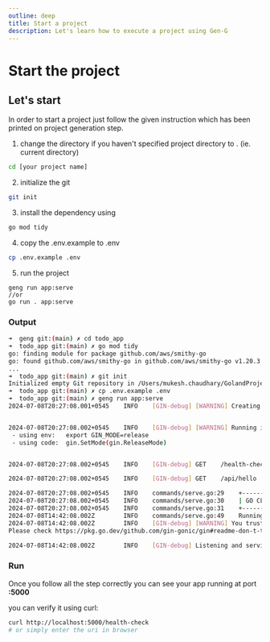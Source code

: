 ```yaml
---
outline: deep
title: Start a project
description: Let's learn how to execute a project using Gen-G
---
```


# Start the project

## Let's start

In order to start a project just follow the given instruction which has been printed on project generation step.

1. change the directory if you haven't specified project directory to . (ie. current directory)
```bash
cd [your project name]
```
2. initialize the git
```bash
git init
```
3. install the dependency using
```bash
go mod tidy
```
4. copy the .env.example to .env
```bash
cp .env.example .env
```
5. run the project
```
geng run app:serve
//or
go run . app:serve
```

### Output
```bash
➜  geng git:(main) ✗ cd todo_app                                               
➜  todo_app git:(main) ✗ go mod tidy
go: finding module for package github.com/aws/smithy-go
go: found github.com/aws/smithy-go in github.com/aws/smithy-go v1.20.3
...
➜  todo_app git:(main) ✗ git init   
Initialized empty Git repository in /Users/mukesh.chaudhary/GolandProjects/geng/todo_app/.git/
➜  todo_app git:(main) ✗ cp .env.example .env               
➜  todo_app git:(main) ✗ geng run app:serve
2024-07-08T20:27:08.001+0545    INFO    [GIN-debug] [WARNING] Creating an Engine instance with the Logger and Recovery middleware already attached.


2024-07-08T20:27:08.002+0545    INFO    [GIN-debug] [WARNING] Running in "debug" mode. Switch to "release" mode in production.
 - using env:   export GIN_MODE=release
 - using code:  gin.SetMode(gin.ReleaseMode)


2024-07-08T20:27:08.002+0545    INFO    [GIN-debug] GET    /health-check             --> github.com/mukezhz/todo/pkg/infrastructure.NewRouter.func1 (5 handlers)

2024-07-08T20:27:08.002+0545    INFO    [GIN-debug] GET    /api/hello                --> github.com/mukezhz/todo/domain/hello.(*Controller).HandleRoot-fm (5 handlers)

2024-07-08T20:27:08.002+0545    INFO    commands/serve.go:29    +-----------------------+
2024-07-08T20:27:08.002+0545    INFO    commands/serve.go:30    | GO CLEAN ARCHITECTURE |
2024-07-08T20:27:08.002+0545    INFO    commands/serve.go:31    +-----------------------+
2024-07-08T14:42:08.002Z        INFO    commands/serve.go:49    Running server
2024-07-08T14:42:08.002Z        INFO    [GIN-debug] [WARNING] You trusted all proxies, this is NOT safe. We recommend you to set a value.
Please check https://pkg.go.dev/github.com/gin-gonic/gin#readme-don-t-trust-all-proxies for details.

2024-07-08T14:42:08.002Z        INFO    [GIN-debug] Listening and serving HTTP on :5000
```

### Run

Once you follow all the step correctly you can see your app running at port **:5000**

you can verify it using curl:
```bash
curl http://localhost:5000/health-check
# or simply enter the uri in browser
```